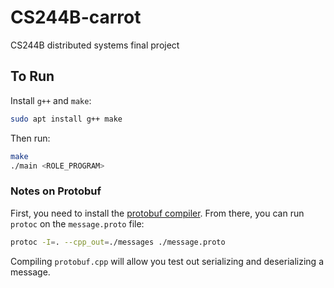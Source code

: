 # CS244B-carrot
CS244B distributed systems final project

## To Run

Install `g++` and `make`:
```bash
sudo apt install g++ make
```

Then run:
```bash
make
./main <ROLE_PROGRAM>
```

### Notes on Protobuf

First, you need to install the [protobuf compiler](https://grpc.io/docs/protoc-installation/). From there, you can run `protoc` on the `message.proto` file:

```bash
protoc -I=. --cpp_out=./messages ./message.proto
```

Compiling `protobuf.cpp` will allow you test out serializing and deserializing a message.